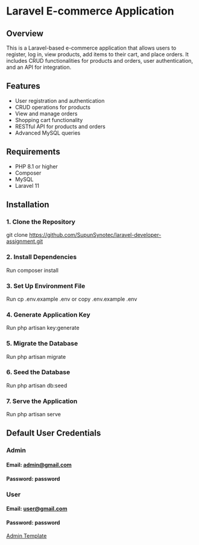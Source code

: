 # Laravel E-commerce Application

## Overview

This is a Laravel-based e-commerce application that allows users to register, log in, view products, add items to their cart, and place orders. It includes CRUD functionalities for products and orders, user authentication, and an API for integration.

## Features

-   User registration and authentication
-   CRUD operations for products
-   View and manage orders
-   Shopping cart functionality
-   RESTful API for products and orders
-   Advanced MySQL queries

## Requirements

-   PHP 8.1 or higher
-   Composer
-   MySQL
-   Laravel 11

## Installation

### 1. Clone the Repository

git clone https://github.com/SupunSynotec/laravel-developer-assignment.git

### 2. Install Dependencies

Run composer install

### 3. Set Up Environment File

Run cp .env.example .env or copy .env.example .env

### 4. Generate Application Key

Run php artisan key:generate

### 5. Migrate the Database

Run php artisan migrate

### 6. Seed the Database

Run php artisan db:seed

### 7. Serve the Application

Run php artisan serve

## Default User Credentials

### Admin

#### Email: admin@gmail.com
#### Password: password

### User

#### Email: user@gmail.com
#### Password: password

[Admin Template](https://adminlte.io/)
